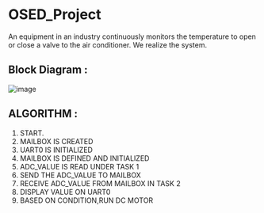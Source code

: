 # OSED_Project
An equipment in an industry continuously monitors the temperature to open or close a valve to the air conditioner. We realize the system.

## Block Diagram :
![image](https://user-images.githubusercontent.com/130765279/232584369-c5d667a6-1186-42b3-9175-da3d9a275f8e.png)


## ALGORITHM :

1. START.
2. MAILBOX IS CREATED
3. UART0 IS INITIALIZED
4. MAILBOX IS DEFINED AND INITIALIZED
5. ADC_VALUE IS READ UNDER TASK 1
6. SEND THE ADC_VALUE TO MAILBOX
7. RECEIVE ADC_VALUE FROM MAILBOX IN TASK 2
8. DISPLAY VALUE ON UART0
9. BASED ON CONDITION,RUN DC MOTOR

